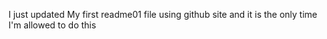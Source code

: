 I just updated My first readme01 file using github site and it is the only time I'm allowed to do this
